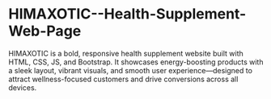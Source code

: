 # HIMAXOTIC--Health-Supplement-Web-Page
HIMAXOTIC is a bold, responsive health supplement website built with HTML, CSS, JS, and Bootstrap. It showcases energy-boosting products with a sleek layout, vibrant visuals, and smooth user experience—designed to attract wellness-focused customers and drive conversions across all devices.
